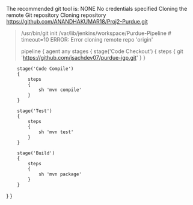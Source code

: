 The recommended git tool is: NONE
No credentials specified
Cloning the remote Git repository
Cloning repository https://github.com/ANANDHAKUMAR18/Proj2-Purdue.git
 > /usr/bin/git init /var/lib/jenkins/workspace/Purdue-Pipeline # timeout=10
ERROR: Error cloning remote repo 'origin'
>
>
>
> pipeline
{
	agent any
	stages
	{
		stage('Code Checkout')
		{
			steps
			{
				git 'https://github.com/jsachdev07/purdue-igp.git'
			}
		}
		
		stage('Code Compile')
		{
			steps
			{
				sh 'mvn compile'
			}
		}

		stage('Test')
		{
			steps
			{
				sh 'mvn test'
			}
		}

		stage('Build')
		{
			steps
			{
				sh 'mvn package'
			}
		}
   }
}
